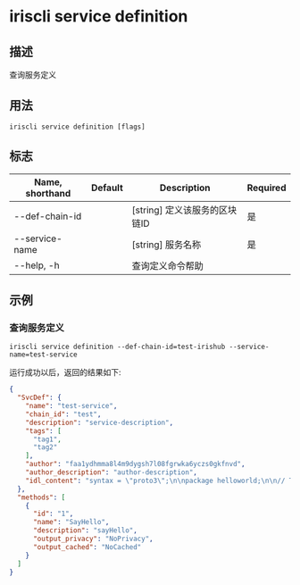 # iriscli service definition

## 描述

查询服务定义

## 用法

```
iriscli service definition [flags]
```

## 标志

| Name, shorthand | Default                    | Description                                            | Required |
| --------------- | -------------------------- | ------------------------------------------------------ | -------- |
| --def-chain-id  |                            | [string] 定义该服务的区块链ID                              | 是        |
| --service-name  |                            | [string] 服务名称                                        | 是        |
| --help, -h      |                            | 查询定义命令帮助                                           |          |

## 示例

### 查询服务定义

```shell
iriscli service definition --def-chain-id=test-irishub --service-name=test-service
```

运行成功以后，返回的结果如下:

```json
{
  "SvcDef": {
    "name": "test-service",
    "chain_id": "test",
    "description": "service-description",
    "tags": [
      "tag1",
      "tag2"
    ],
    "author": "faa1ydhmma8l4m9dygsh7l08fgrwka6yczs0gkfnvd",
    "author_description": "author-description",
    "idl_content": "syntax = \"proto3\";\n\npackage helloworld;\n\n// The greeting service definition.\nservice Greeter {\n    //@Attribute description: sayHello\n    //@Attribute output_privacy: NoPrivacy\n    //@Attribute output_cached: NoCached\n    rpc SayHello (HelloRequest) returns (HelloReply) {}\n}\n\n// The request message containing the user's name.\nmessage HelloRequest {\n    string name = 1;\n}\n\n// The response message containing the greetings\nmessage HelloReply {\n    string message = 1;\n}\n"
  },
  "methods": [
    {
      "id": "1",
      "name": "SayHello",
      "description": "sayHello",
      "output_privacy": "NoPrivacy",
      "output_cached": "NoCached"
    }
  ]
}
```